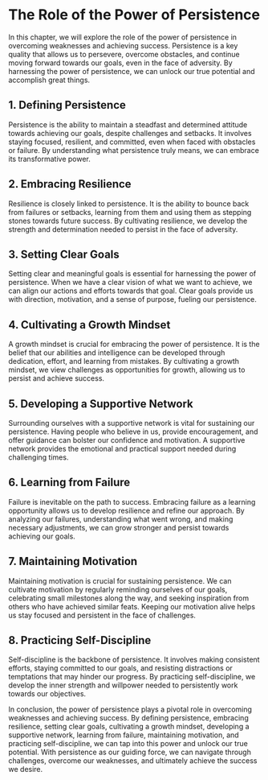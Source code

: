# The Role of the Power of Persistence

In this chapter, we will explore the role of the power of persistence in overcoming weaknesses and achieving success. Persistence is a key quality that allows us to persevere, overcome obstacles, and continue moving forward towards our goals, even in the face of adversity. By harnessing the power of persistence, we can unlock our true potential and accomplish great things.

## 1\. Defining Persistence

Persistence is the ability to maintain a steadfast and determined attitude towards achieving our goals, despite challenges and setbacks. It involves staying focused, resilient, and committed, even when faced with obstacles or failure. By understanding what persistence truly means, we can embrace its transformative power.

## 2\. Embracing Resilience

Resilience is closely linked to persistence. It is the ability to bounce back from failures or setbacks, learning from them and using them as stepping stones towards future success. By cultivating resilience, we develop the strength and determination needed to persist in the face of adversity.

## 3\. Setting Clear Goals

Setting clear and meaningful goals is essential for harnessing the power of persistence. When we have a clear vision of what we want to achieve, we can align our actions and efforts towards that goal. Clear goals provide us with direction, motivation, and a sense of purpose, fueling our persistence.

## 4\. Cultivating a Growth Mindset

A growth mindset is crucial for embracing the power of persistence. It is the belief that our abilities and intelligence can be developed through dedication, effort, and learning from mistakes. By cultivating a growth mindset, we view challenges as opportunities for growth, allowing us to persist and achieve success.

## 5\. Developing a Supportive Network

Surrounding ourselves with a supportive network is vital for sustaining our persistence. Having people who believe in us, provide encouragement, and offer guidance can bolster our confidence and motivation. A supportive network provides the emotional and practical support needed during challenging times.

## 6\. Learning from Failure

Failure is inevitable on the path to success. Embracing failure as a learning opportunity allows us to develop resilience and refine our approach. By analyzing our failures, understanding what went wrong, and making necessary adjustments, we can grow stronger and persist towards achieving our goals.

## 7\. Maintaining Motivation

Maintaining motivation is crucial for sustaining persistence. We can cultivate motivation by regularly reminding ourselves of our goals, celebrating small milestones along the way, and seeking inspiration from others who have achieved similar feats. Keeping our motivation alive helps us stay focused and persistent in the face of challenges.

## 8\. Practicing Self-Discipline

Self-discipline is the backbone of persistence. It involves making consistent efforts, staying committed to our goals, and resisting distractions or temptations that may hinder our progress. By practicing self-discipline, we develop the inner strength and willpower needed to persistently work towards our objectives.

In conclusion, the power of persistence plays a pivotal role in overcoming weaknesses and achieving success. By defining persistence, embracing resilience, setting clear goals, cultivating a growth mindset, developing a supportive network, learning from failure, maintaining motivation, and practicing self-discipline, we can tap into this power and unlock our true potential. With persistence as our guiding force, we can navigate through challenges, overcome our weaknesses, and ultimately achieve the success we desire.
